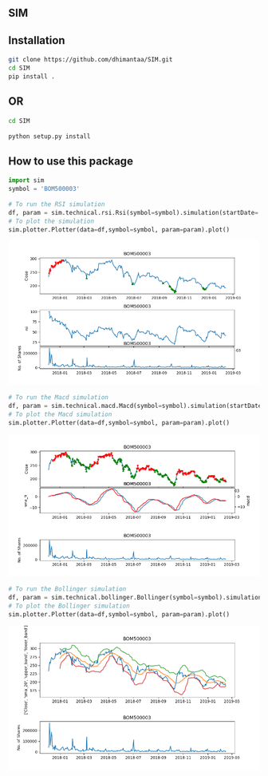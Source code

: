 SIM
--------

Installation
--------
```bash
git clone https://github.com/dhimantaa/SIM.git
cd SIM
pip install .
```

OR
--------
```bash
cd SIM
```
```python
python setup.py install
```


How to use this package
----
```python
import sim
symbol = 'BOM500003'
```
```python
# To run the RSI simulation
df, param = sim.technical.rsi.Rsi(symbol=symbol).simulation(startDate='20171201', endDate='20190212')
# To plot the simulation
sim.plotter.Plotter(data=df,symbol=symbol, param=param).plot()
```
![alt text](https://raw.githubusercontent.com/dhimantaa/SIM/master/doc/rsi.png)
```python
# To run the Macd simulation
df, param = sim.technical.macd.Macd(symbol=symbol).simulation(startDate='20171201', endDate='20190215')
# To plot the Macd simulation
sim.plotter.Plotter(data=df,symbol=symbol, param=param).plot()
```
![alt text](https://raw.githubusercontent.com/dhimantaa/SIM/master/doc/macd.png)
```python
# To run the Bollinger simulation
df, param = sim.technical.bollinger.Bollinger(symbol=symbol).simulation(startDate='20171201', endDate='20190215')
# To plot the Bollinger simulation
sim.plotter.Plotter(data=df,symbol=symbol, param=param).plot()
```
![alt text](https://raw.githubusercontent.com/dhimantaa/SIM/master/doc/bollinger.png)

